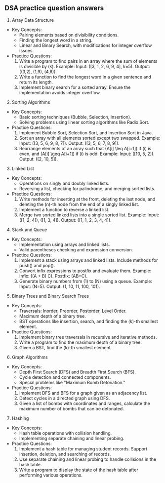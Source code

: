 ## DSA practice question answers

1. Array Data Structure
* Key Concepts:
    * Pairing elements based on divisibility conditions.
    * Finding the longest word in a string.
    * Linear and Binary Search, with modifications for integer overflow issues.
* Practice Questions:
    1. Write a program to find pairs in an array where the sum of elements is divisible by (k). Example: Input: ([3, 1, 2, 6, 9, 4], k=5). Output: ((3,2), (1,9), (4,6)).
    2. Write a function to find the longest word in a given sentence and return its length.
    3. Implement binary search for a sorted array. Ensure the implementation avoids integer overflow.

2. Sorting Algorithms
* Key Concepts:
    * Basic sorting techniques (Bubble, Selection, Insertion).
    * Solving problems using linear sorting algorithms like Radix Sort.
* Practice Questions:
    1. Implement Bubble Sort, Selection Sort, and Insertion Sort in Java.
    2. Sort an array with all elements sorted except two swapped. Example: Input: ([3, 5, 6, 9, 8, 7]). Output: ([3, 5, 6, 7, 8, 9]).
    3. Rearrange elements of an array such that (A[i] \leq A[i+1]) if (i) is even, and (A[i] \geq A[i+1]) if (i) is odd. Example: Input: ([10, 5, 2]). Output: ([2, 10, 5]).

3. Linked List
* Key Concepts:
    * Operations on singly and doubly linked lists.
    * Reversing a list, checking for palindrome, and merging sorted lists.
* Practice Questions:
    1. Write methods for inserting at the front, deleting the last node, and deleting the (n)-th node from the end of a singly linked list.
    2. Implement a function to reverse a linked list.
    3. Merge two sorted linked lists into a single sorted list. Example: Input: ([1, 2, 4]), ([1, 3, 4]). Output: ([1, 1, 2, 3, 4, 4]).

4. Stack and Queue
* Key Concepts:
    * Implementation using arrays and linked lists.
    * Valid parentheses checking and expression conversion.
* Practice Questions:
    1. Implement a stack using arrays and linked lists. Include methods for push() and pop().
    2. Convert infix expressions to postfix and evaluate them. Example: Infix: ((A + B) C). Postfix: (AB+C).
    3. Generate binary numbers from (1) to (N) using a queue. Example: Input: (N=5). Output: (1, 10, 11, 100, 101).

5. Binary Trees and Binary Search Trees
* Key Concepts:
    * Traversals: Inorder, Preorder, Postorder, Level Order.
    * Maximum depth of a binary tree.
    * BST operations like insertion, search, and finding the (k)-th smallest element.
* Practice Questions:
    1. Implement binary tree traversals in recursive and iterative methods.
    2. Write a program to find the maximum depth of a binary tree.
    3. Given a BST, find the (k)-th smallest element.

6. Graph Algorithms
* Key Concepts:
    * Depth First Search (DFS) and Breadth First Search (BFS).
    * Cycle detection and connected components.
    * Special problems like "Maximum Bomb Detonation."
* Practice Questions:
    1. Implement DFS and BFS for a graph given as an adjacency list.
    2. Detect cycles in a directed graph using DFS.
    3. Given a list of bombs with coordinates and ranges, calculate the maximum number of bombs that can be detonated.

7. Hashing
* Key Concepts:
    * Hash table operations with collision handling.
    * Implementing separate chaining and linear probing.
* Practice Questions:
    1. Implement a hash table for managing student records. Support insertion, deletion, and searching of records.
    2. Use separate chaining and linear probing to handle collisions in the hash table.
    3. Write a program to display the state of the hash table after performing various operations.
